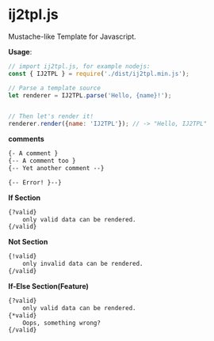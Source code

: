 # ij2tpl.js
Mustache-like Template for Javascript.

**Usage**:
```js
// import ij2tpl.js, for example nodejs:
const { IJ2TPL } = require('./dist/ij2tpl.min.js');

// Parse a template source
let renderer = IJ2TPL.parse('Hello, {name}!');


// Then let's render it!
renderer.render({name: 'IJ2TPL'}); // -> "Hello, IJ2TPL"
```

**comments**
```html
{- A comment }
{-- A comment too }
{-- Yet another comment --}

{-- Error! }--}
```

**If Section**
```html
{?valid}
	only valid data can be rendered.
{/valid}
```

**Not Section**
```html
{!valid}
	only invalid data can be rendered.
{/valid}
```

**If-Else Section(Feature)**
```html
{?valid}
	only valid data can be rendered.
{*valid}
	Oops, something wrong?
{/valid}
```
